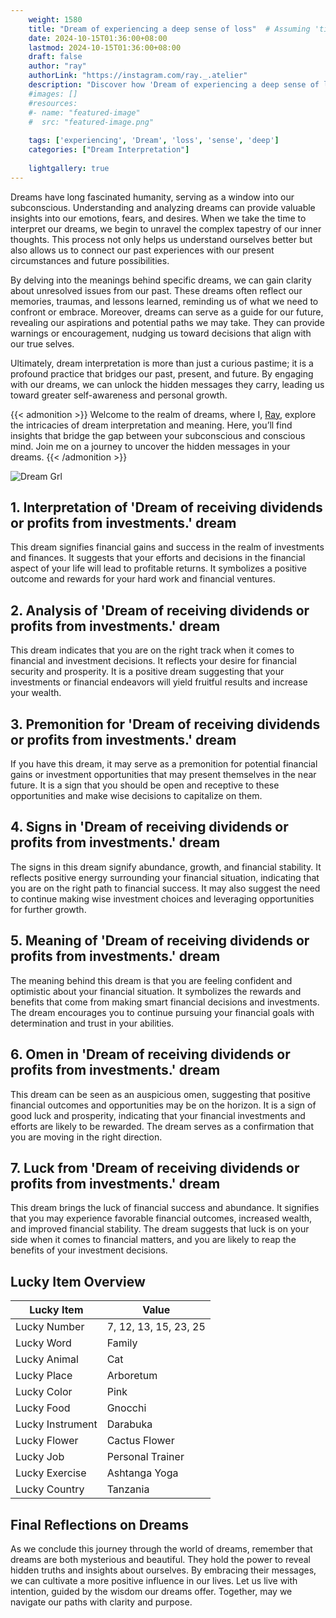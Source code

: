```yaml
---
    weight: 1580
    title: "Dream of experiencing a deep sense of loss"  # Assuming 'title' column exists
    date: 2024-10-15T01:36:00+08:00
    lastmod: 2024-10-15T01:36:00+08:00
    draft: false
    author: "ray"
    authorLink: "https://instagram.com/ray._.atelier"
    description: "Discover how 'Dream of experiencing a deep sense of loss' can interpret your future and uncover its significant meanings in your life."
    #images: []
    #resources:
    #- name: "featured-image"
    #  src: "featured-image.png"
    
    tags: ['experiencing', 'Dream', 'loss', 'sense', 'deep']
    categories: ["Dream Interpretation"]
    
    lightgallery: true
---
```

    
Dreams have long fascinated humanity, serving as a window into our subconscious. Understanding and analyzing dreams can provide valuable insights into our emotions, fears, and desires. When we take the time to interpret our dreams, we begin to unravel the complex tapestry of our inner thoughts. This process not only helps us understand ourselves better but also allows us to connect our past experiences with our present circumstances and future possibilities.

By delving into the meanings behind specific dreams, we can gain clarity about unresolved issues from our past. These dreams often reflect our memories, traumas, and lessons learned, reminding us of what we need to confront or embrace. Moreover, dreams can serve as a guide for our future, revealing our aspirations and potential paths we may take. They can provide warnings or encouragement, nudging us toward decisions that align with our true selves.

Ultimately, dream interpretation is more than just a curious pastime; it is a profound practice that bridges our past, present, and future. By engaging with our dreams, we can unlock the hidden messages they carry, leading us toward greater self-awareness and personal growth.

{{< admonition >}}
Welcome to the realm of dreams, where I, [Ray](https://instagram.com/ray._.atelier), explore the intricacies of dream interpretation and meaning. Here, you’ll find insights that bridge the gap between your subconscious and conscious mind. Join me on a journey to uncover the hidden messages in your dreams.
{{< /admonition >}}

![Dream Grl](https://cdn.pixabay.com/photo/2017/11/02/03/35/gothic-2910057_1280.jpg "Dream Grl")

## 1. Interpretation of 'Dream of receiving dividends or profits from investments.' dream
 This dream signifies financial gains and success in the realm of investments and finances. It suggests that your efforts and decisions in the financial aspect of your life will lead to profitable returns. It symbolizes a positive outcome and rewards for your hard work and financial ventures.

## 2. Analysis of 'Dream of receiving dividends or profits from investments.' dream
 This dream indicates that you are on the right track when it comes to financial and investment decisions. It reflects your desire for financial security and prosperity. It is a positive dream suggesting that your investments or financial endeavors will yield fruitful results and increase your wealth.

## 3. Premonition for 'Dream of receiving dividends or profits from investments.' dream
 If you have this dream, it may serve as a premonition for potential financial gains or investment opportunities that may present themselves in the near future. It is a sign that you should be open and receptive to these opportunities and make wise decisions to capitalize on them.

## 4. Signs in 'Dream of receiving dividends or profits from investments.' dream
 The signs in this dream signify abundance, growth, and financial stability. It reflects positive energy surrounding your financial situation, indicating that you are on the right path to financial success. It may also suggest the need to continue making wise investment choices and leveraging opportunities for further growth.

## 5. Meaning of 'Dream of receiving dividends or profits from investments.' dream
 The meaning behind this dream is that you are feeling confident and optimistic about your financial situation. It symbolizes the rewards and benefits that come from making smart financial decisions and investments. The dream encourages you to continue pursuing your financial goals with determination and trust in your abilities.

## 6. Omen in 'Dream of receiving dividends or profits from investments.' dream
 This dream can be seen as an auspicious omen, suggesting that positive financial outcomes and opportunities may be on the horizon. It is a sign of good luck and prosperity, indicating that your financial investments and efforts are likely to be rewarded. The dream serves as a confirmation that you are moving in the right direction.

## 7. Luck from 'Dream of receiving dividends or profits from investments.' dream
 This dream brings the luck of financial success and abundance. It signifies that you may experience favorable financial outcomes, increased wealth, and improved financial stability. The dream suggests that luck is on your side when it comes to financial matters, and you are likely to reap the benefits of your investment decisions.

## Lucky Item Overview
| Lucky Item          | Value              |
|---------------|--------------------|
| Lucky Number        | 7, 12, 13, 15, 23, 25  |
| Lucky Word          | Family |
| Lucky Animal        | Cat |
| Lucky Place         | Arboretum     |
| Lucky Color         | Pink     |
| Lucky Food          | Gnocchi      |
| Lucky Instrument    | Darabuka |
| Lucky Flower        | Cactus Flower    |
| Lucky Job           | Personal Trainer       |
| Lucky Exercise      | Ashtanga Yoga  |
| Lucky Country       | Tanzania    |


##  Final Reflections on Dreams

As we conclude this journey through the world of dreams, remember that dreams are both mysterious and beautiful. They hold the power to reveal hidden truths and insights about ourselves. By embracing their messages, we can cultivate a more positive influence in our lives. Let us live with intention, guided by the wisdom our dreams offer. Together, may we navigate our paths with clarity and purpose.
